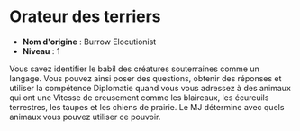 # Orateur des terriers

 * **Nom d'origine** : Burrow Elocutionist
 * **Niveau** : 1


<p>Vous savez identifier le babil des créatures souterraines comme un langage. Vous pouvez ainsi poser des questions, obtenir des réponses et utiliser la compétence Diplomatie quand vous vous adressez à des animaux qui ont une Vitesse de creusement comme les blaireaux, les écureuils terrestres, les taupes et les chiens de prairie. Le MJ détermine avec quels animaux vous pouvez utiliser ce pouvoir.</p>